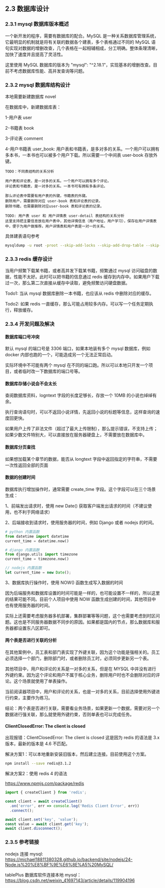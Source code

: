 ## 2.3 数据库设计

### 2.3.1 mysql 数据库版本概述

一个新开发的程序，需要有数据库的配合。MySQL 是一种关系数据库管理系统，它最明显的机制就是将有关联的数据各个建表，多个表格通过不同的 MySQL 语句实现对数据的增删改查，几个表格在一起相辅相成，分工明确。整体条理清晰，加快了速度并且提高了灵活性。

这里使用 MySQL 数据库的版本为 "mysql": "^2.18.1"，实现基本的增删改查。目前不考虑数据库性能、高并发查询等问题。

### 2.3.2 mysql 数据库结构设计

本地需要新建数据库 novel

在数据库中，新建数据库表：

1-用户表 user

2-书籍表 book

3-评论表 comment

4-用户书籍表 user_book: 用户表和书籍表，是多对多的关系。一个用户可以拥有多本书，一本书也可以被多个用户下载。所以需要一个中间表 user-book 存放外键。

```
TODO：不同表结构的关系分析

用户表和评论表，是一对多的关系。一个用户可以拥有多个评论。
评论表和书籍表，是一对多的关系。一本书可有拥有多条评论。

那么评论表中需要有用户表的外键，书籍表的外键。
删除用户，需要删除对应 user-book 表和评论表的记录。
删除书籍，也需要删除对应user-book 表和评论表的记录。
```

~~~
TODO: 用户表 user 和 用户详情表 user-detail 表结构的关系分析
这里支持把主要信息放在用户表中，其他详情信息（用户地址，用户学习），保存在用户详情表中，便于为用户做推荐。用户详情表和用户表是一对一的关系。
~~~

具体建表语句参考

```bash
mysqldump -u root -proot --skip-add-locks --skip-add-drop-table --skip-comments novel  > sql/mysql.sql
```

### 2.3.3 redis 缓存设计

当用户频繁下载某书籍，或者高并发下载某书籍，频繁通过 mysql 访问磁盘的数据，性能不太好。此时可以把书籍的信息通过 redis 缓存到内存中。如果用户下载过一次，那么第二次直接从缓存中读取，避免频繁访问硬盘数据。

Todo1: 当从 mysql 数据库删除一本书籍，也应该从 redis 中删除对应的缓存。

Todo2: 如果 redis 一直缓存，那么可能占用较多内存。可以写一个任务定期执行，释放缓存。

### 2.3.4 开发问题及解决

#### 数据库端口号冲突

默认 mysql 的端口号是 3306 端口，如果本地装有多个 mysql 数据库，例如 docker 内部也跑的一个，可能造成另一个无法正常启动。

实际环境中不可能有两个 mysql 在不同的端口跑。所以可以本地只开发一个项目，或者临时改一下数据库的端口号等。

#### 数据库存储小说会不会太长

查阅数据库资料，logntext 字段的长度足够长，存放一个 10MB 的小说也绰绰有余。

执行查询语句时，可以不返回小说详情，先返回小说的标题等信息，这样查询的速度回更快。

如果用户上传了非法文件（超过了最大上传限制），那么提示错误，不支持上传；如果少数文件特别大，可以直接放在服务器硬盘上，不需要放在数据库中。

#### 数据库分页查找

如果想加载某个章节的数据，能否从 longtext 字段中返回指定的字符串，不需要一次性返回全部的页面

#### 数据的创建时间

数据库执行增加操作时，通常需要 create_time 字段。这个字段可以在三个场景生成：

1、前端发出请求时，使用 new Date() 获取客户端发出请求的时间（不建议使用，也不利于网络请求）

2、后端接收到请求时，使用服务器的时间，例如 Django 或者 nodejs 的时间。

~~~python
# python 内置函数
from datetime import datetime
current_time = datetime.now()
~~~

~~~python
# django 内置函数
from django.utils import timezone
current_time = timezone.now()
~~~

~~~js
// nodejs 内置函数
let current_time = new Date();
~~~

3、数据库执行操作时，使用 NOW() 函数生成写入数据的时间

因为后端服务和数据库设置的时间可能是一样的，也可能设置不一样的，所以这里的结果可能不同。目前个人项目中使用 NOW 函数生成创建的时间，其他项目中也有使用服务器的时间。

实际上还需要考虑服务器多机部署，集群部署等等问题，这个也需要考虑到时区问题。这也是不同服务器数据不同步的原因。如果都是国内的节点，那么数据库和服务器都设置东八区即可。

#### 两个表是否进行关联的分析

在其他案例中，员工表和部门表实现了外键关联，因为这个功能是强相关的。员工必须选择一个部门，删除部门时，或者删除员工时，必须同步更新另一个表。

其他项目中，用户和评论的关系是一对多的关系，但是在 MYSQL 中并没有进行外键约束。因为这个评论和用户不属于核心业务，删除用户时也不会删除对应的评论。这个场景就使用了单表操作。

当前阅读器项目中，用户和评论的关系，也是一对多的关系，目前选择使用外键进行约束，主要作为练习。

结论：两个表是否进行关联，需要看业务场景，如果更新一个数据，需要对另一个数据进行强关联，那么就使用外键约束，否则单表也可以完成任务。

#### ClientClosedError: The client is closed

出现报错：ClientClosedError: The client is closed 这是因为 redis 的语法是 3.x 版本，最新的版本是 4.6 不匹配。

解决方案1：可以本地重新安装旧版本，然后建立连接。目前使用这个方案。

~~~bash
npm install --save redis@3.1.2
~~~

解决方案2：使用 redis 4 的语法

https://www.npmjs.com/package/redis

~~~js
import { createClient } from 'redis';

const client = await createClient()
  .on('error', err => console.log('Redis Client Error', err))
  .connect();

await client.set('key', 'value');
const value = await client.get('key');
await client.disconnect();
~~~



### 2.3.5 参考链接

nodejs 连接 mysql: https://michael18811380328.github.io/backend/site/nodejs/24-Node.js%20%E8%BF%9E%E6%8E%A5%20MySQL/

tablePlus 数据库软件连接本地 mysql：https://blog.csdn.net/weixin_41697143/article/details/119904196
